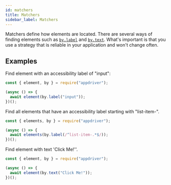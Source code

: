 ```yaml
---
id: matchers
title: Matchers
sidebar_label: Matchers
---
```


Matchers define how elements are located. There are several ways of finding elements such as [`by.label`](../api/matchers/label.md) and [`by.text`](../api/matchers/text.md). What's important is that you use a strategy that is reliable in your application and won't change often.

## Examples
 
Find element with an accessibility label of "input": 

```javascript
const { element, by } = require("appdriver");

(async () => {
  await element(by.label("input"));
})();
```

Find all elements that have an accessibility label starting with "list-item-".

```javascript
const { elements, by } = require("appdriver");

(async () => {
  await elements(by.label(/^list-item-.*$/));
})();
```

Find element with text 'Click Me!''.

```javascript
const { element, by } = require("appdriver");

(async () => {
  await element(by.text("Click Me!"));
})();
```